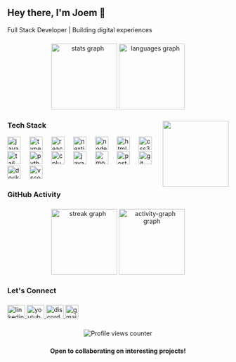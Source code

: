 <h2 align="left">Hey there, I'm Joem 👋</h2>
<p align="left">Full Stack Developer | Building digital experiences</p>

###

<div align="center">
  <img src="https://github-readme-stats.vercel.app/api?username=juembal&hide_title=false&hide_rank=false&show_icons=true&include_all_commits=true&count_private=true&disable_animations=false&theme=tokyonight&locale=en&hide_border=false" height="150" alt="stats graph"  />
  <img src="https://github-readme-stats.vercel.app/api/top-langs?username=juembal&locale=en&hide_title=false&layout=compact&card_width=320&langs_count=5&theme=tokyonight&hide_border=false" height="150" alt="languages graph"  />
</div>

###

<img align="right" height="150" src="./the-amazing-spiderman-2-tasm.gif"  />

<h3 align="left">Tech Stack</h3>

<div align="left">
  <img src="https://cdn.jsdelivr.net/gh/devicons/devicon/icons/javascript/javascript-original.svg" height="30" alt="javascript logo"  />
  <img width="12" />
  <img src="https://cdn.jsdelivr.net/gh/devicons/devicon/icons/typescript/typescript-original.svg" height="30" alt="typescript logo"  />
  <img width="12" />
  <img src="https://cdn.jsdelivr.net/gh/devicons/devicon/icons/react/react-original.svg" height="30" alt="react logo"  />
  <img width="12" />
  <img src="https://cdn.jsdelivr.net/gh/devicons/devicon/icons/nextjs/nextjs-original.svg" height="30" alt="nextjs logo"  />
  <img width="12" />
  <img src="https://cdn.jsdelivr.net/gh/devicons/devicon/icons/nodejs/nodejs-original.svg" height="30" alt="nodejs logo"  />
  <img width="12" />
  <img src="https://cdn.jsdelivr.net/gh/devicons/devicon/icons/html5/html5-original.svg" height="30" alt="html5 logo"  />
  <img width="12" />
  <img src="https://cdn.jsdelivr.net/gh/devicons/devicon/icons/css3/css3-original.svg" height="30" alt="css3 logo"  />
  <img width="12" />
  <img src="https://cdn.simpleicons.org/tailwindcss/06B6D4" height="30" alt="tailwindcss logo"  />
  <img width="12" />
  <img src="https://cdn.jsdelivr.net/gh/devicons/devicon/icons/python/python-original.svg" height="30" alt="python logo"  />
  <img width="12" />
  <img src="https://cdn.jsdelivr.net/gh/devicons/devicon/icons/cplusplus/cplusplus-original.svg" height="30" alt="cplusplus logo"  />
  <img width="12" />
  <img src="https://cdn.jsdelivr.net/gh/devicons/devicon/icons/java/java-original.svg" height="30" alt="java logo"  />
  <img width="12" />
  <img src="https://cdn.jsdelivr.net/gh/devicons/devicon/icons/mongodb/mongodb-original.svg" height="30" alt="mongodb logo"  />
  <img width="12" />
  <img src="https://cdn.jsdelivr.net/gh/devicons/devicon/icons/postgresql/postgresql-original.svg" height="30" alt="postgresql logo"  />
  <img width="12" />
  <img src="https://cdn.jsdelivr.net/gh/devicons/devicon/icons/git/git-original.svg" height="30" alt="git logo"  />
  <img width="12" />
  <img src="https://cdn.jsdelivr.net/gh/devicons/devicon/icons/docker/docker-original.svg" height="30" alt="docker logo"  />
  <img width="12" />
  <img src="https://cdn.jsdelivr.net/gh/devicons/devicon/icons/vscode/vscode-original.svg" height="30" alt="vscode logo"  />
</div>

###

<h3 align="left">GitHub Activity</h3>

###

<div align="center">
  <img src="https://streak-stats.demolab.com?user=juembal&locale=en&mode=daily&theme=tokyonight&hide_border=false&border_radius=5" height="150" alt="streak graph"  />
  <img src="https://github-readme-activity-graph.vercel.app/graph?username=juembal&radius=16&theme=tokyo-night&area=true&order=5&hide_border=false&hide_title=false" height="150" alt="activity-graph graph"  />
</div>

###

<h3 align="left">Let's Connect</h3>

###

<div align="left">
  <a href="https://www.linkedin.com/in/joembalingit" target="_blank">
    <img src="https://raw.githubusercontent.com/rahuldkjain/github-profile-readme-generator/master/src/images/icons/Social/linked-in-alt.svg" height="30" width="40" alt="linkedin"  />
  </a>
  <a href="https://www.youtube.com/@juemkeebs" target="_blank">
    <img src="https://raw.githubusercontent.com/rahuldkjain/github-profile-readme-generator/master/src/images/icons/Social/youtube.svg" height="30" width="40" alt="youtube"  />
  </a>
  <a href="https://discord.com/users/e_mman" target="_blank">
    <img src="https://raw.githubusercontent.com/rahuldkjain/github-profile-readme-generator/master/src/images/icons/Social/discord.svg" height="30" width="40" alt="discord"  />
  </a>
  <a href="mailto:joembalingit15@gmail.com">
    <img src="https://cdn.jsdelivr.net/gh/devicons/devicon/icons/google/google-original.svg" height="30" width="30" alt="gmail"  />
  </a>
</div>

###

<div align="center">
  <img src="https://komarev.com/ghpvc/?username=juembal&style=for-the-badge&color=58A6FF" alt="Profile views counter" />
</div>

###

<div align="center">
  <b>Open to collaborating on interesting projects!</b>
</div>
